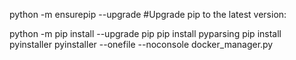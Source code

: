 python -m ensurepip --upgrade
#Upgrade pip to the latest version:

python -m pip install --upgrade pip
pip install pyparsing
pip install pyinstaller
pyinstaller --onefile --noconsole docker_manager.py






